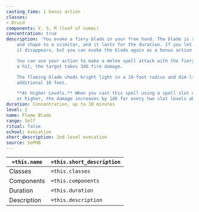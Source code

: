 ```yaml
---
casting_time: 1 bonus action
classes:
- Druid
components: V, S, M (leaf of sumac)
concentration: true
description: 'You evoke a fiery blade in your free hand. The blade is similar in size
    and shape to a scimitar, and it lasts for the duration. If you let go of the blade,
    it disappears, but you can evoke the blade again as a bonus action.

    You can use your action to make a melee spell attack with the fiery blade. On
    a hit, the target takes 3d6 fire damage.

    The flaming blade sheds bright light in a 10-foot radius and dim light for an
    additional 10 feet.

    **At Higher Levels.** When you cast this spell using a spell slot of 4th level
    or higher, the damage increases by 1d6 for every two slot levels above 2nd.'
duration: Concentration, up to 10 minutes
level: 2
name: Flame Blade
range: Self
ritual: false
school: evocation
short_description: 2nd-level evocation
source: 5ePHB
---
```


| `=this.name` | `=this.short_description` |
| ------------ | ------------------------- |
| Classes      | `=this.classes`           |
| Components   | `=this.components`        |
| Duration     | `=this.duration`          |
| Description  | `=this.description`       |